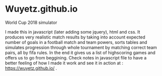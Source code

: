 # Wuyetz.github.io
World Cup 2018 simulator 

I made this in javascript (later adding some jquery), html and css. It produces very realistic match results by taking into account 
expected number of goals in a football match and team powers, sorts tables and simulates progression through whole tournament by 
matching correct team pairs, all by fifa rules. In the end it gives us a list of highscoring games and offers us to go from beggining.
Check notes in javascript file to have a better feeling of how I made it work and see it in action at : https://wuyetz.github.io/ .
